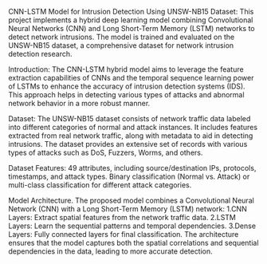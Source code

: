 CNN-LSTM Model for Intrusion Detection Using UNSW-NB15 Dataset: This project implements a hybrid deep learning model combining Convolutional Neural Networks (CNN) and Long Short-Term Memory (LSTM) networks to detect network intrusions. The model is trained and evaluated on the UNSW-NB15 dataset, a comprehensive dataset for network intrusion detection research.

Introduction: The CNN-LSTM hybrid model aims to leverage the feature extraction capabilities of CNNs and the temporal sequence learning power of LSTMs to enhance the accuracy of intrusion detection systems (IDS). This approach helps in detecting various types of attacks and abnormal network behavior in a more robust manner.

Dataset: The UNSW-NB15 dataset consists of network traffic data labeled into different categories of normal and attack instances. It includes features extracted from real network traffic, along with metadata to aid in detecting intrusions. The dataset provides an extensive set of records with various types of attacks such as DoS, Fuzzers, Worms, and others.

Dataset Features: 49 attributes, including source/destination IPs, protocols, timestamps, and attack types.
Binary classification (Normal vs. Attack) or multi-class classification for different attack categories.

Model Architecture. The proposed model combines a Convolutional Neural Network (CNN) with a Long Short-Term Memory (LSTM) network:
1.CNN Layers: Extract spatial features from the network traffic data.
2.LSTM Layers: Learn the sequential patterns and temporal dependencies.
3.Dense Layers: Fully connected layers for final classification.
The architecture ensures that the model captures both the spatial correlations and sequential dependencies in the data, leading to more accurate detection.
